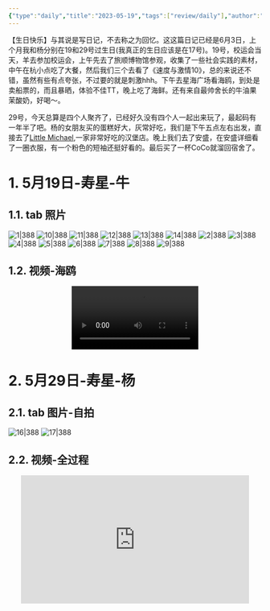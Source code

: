 ```yaml
---
{"type":"daily","title":"2023-05-19","tags":["review/daily"],"author":"codertoro","establish":"2023-05-19T00:00:00","location":"辽宁大连","weather":"晴","dg-publish":true,"permalink":"/daily/2023/2023-05-19/","dgPassFrontmatter":true,"noteIcon":"","created":"2025-02-23T17:22:12.931+08:00","updated":"2025-03-03T22:20:23.204+08:00"}
---
```


【生日快乐】与其说是写日记，不去称之为回忆。这这篇日记已经是6月3日，上个月我和杨分别在19和29号过生日(我真正的生日应该是在17号)。19号，校运会当天，羊去参加校运会，上午先去了旅顺博物馆参观，收集了一些社会实践的素材，中午在杭小点吃了大餐，然后我们三个去看了《速度与激情10》，总的来说还不错，虽然有些有点夸张，不过要的就是刺激hhh。下午去星海广场看海鸥，到处是卖船票的，而且暴晒，体验不佳TT，晚上吃了海鲜。还有来自最帅舍长的牛油果茉酸奶，好喝～。

29号，今天总算是四个人聚齐了，已经好久没有四个人一起出来玩了，最起码有一年半了吧。杨的女朋友买的蛋糕好大，灰常好吃，我们是下午五点左右出发，直接去了[Little Michael](https://surl.amap.com/9nUN6bQ4Q5),一家非常好吃的汉堡店。晚上我们去了安盛，在安盛详细看了一圈衣服，有一个粉色的短袖还挺好看的。最后买了一杯CoCo就溜回宿舍了。

# 1. 5月19日-寿星-牛 
## 1.1. tab 照片
![1|388](https://img.codertoro.top/Bucket/img/daily/2023/05/0519/1-230519-寿星-牛-生日快乐.jpg)
![10|388](https://img.codertoro.top/Bucket/img/daily/2023/05/0519/10-230519-寿星-牛-生日快乐.jpg)
![11|388](https://img.codertoro.top/Bucket/img/daily/2023/05/0519/11-230519-寿星-牛-生日快乐.jpg)
![12|388](https://img.codertoro.top/Bucket/img/daily/2023/05/0519/12-230519-寿星-牛-生日快乐.jpg)
![13|388](https://img.codertoro.top/Bucket/img/daily/2023/05/0519/13-230519-寿星-牛-生日快乐.jpg)
![14|388](https://img.codertoro.top/Bucket/img/daily/2023/05/0519/14-230519-寿星-牛-生日快乐.jpg)
![2|388](https://img.codertoro.top/Bucket/img/daily/2023/05/0519/2-230519-寿星-牛-生日快乐.jpg)
![3|388](https://img.codertoro.top/Bucket/img/daily/2023/05/0519/3-230519-寿星-牛-生日快乐.jpg)
![4|388](https://img.codertoro.top/Bucket/img/daily/2023/05/0519/4-230519-寿星-牛-生日快乐.jpg)
![5|388](https://img.codertoro.top/Bucket/img/daily/2023/05/0519/5-230519-寿星-牛-生日快乐.jpg)
![6|388](https://img.codertoro.top/Bucket/img/daily/2023/05/0519/6-230519-寿星-牛-生日快乐.jpg)
![7|388](https://img.codertoro.top/Bucket/img/daily/2023/05/0519/7-230519-寿星-牛-生日快乐.jpg)
![8|388](https://img.codertoro.top/Bucket/img/daily/2023/05/0519/8-230519-寿星-牛-生日快乐.jpg)
![9|388](https://img.codertoro.top/Bucket/img/daily/2023/05/0519/9-230519-寿星-牛-生日快乐.jpg)
## 1.2. 视频-海鸥 
<video style="width: 50%; max-width: 600px; height: auto; display: block; margin: auto;" controls playsinline>
  <source src="https://img.codertoro.top/Bucket/img/daily/2023/05/0519/15-230519-寿星-牛-生日快乐.mp4">
</video>

# 2. 5月29日-寿星-杨
## 2.1. tab 图片-自拍 

![16|388](https://img.codertoro.top/Bucket/img/daily/2023/05/0519/16-230529-%E5%AF%BF%E6%98%9F-%E6%9D%A8-%E7%94%9F%E6%97%A5%E5%BF%AB%E4%B9%90.jpg)
![17|388](https://img.codertoro.top/Bucket/img/daily/2023/05/0519/17-230529-%E5%AF%BF%E6%98%9F-%E6%9D%A8-%E7%94%9F%E6%97%A5%E5%BF%AB%E4%B9%90.jpg)
## 2.2. 视频-全过程 
<div style="width: 90%; margin: 0 auto; position: relative; aspect-ratio: 16 / 9; background: black;"> 
<iframe style="position: absolute; top: 0; left: 0; width: 100%; height: 100%; object-fit: contain;" 
src="https://player.youku.com/embed/XNTk2NzkzNzc1Ng==" 
scrolling="no" 
frameborder="0" 
allowfullscreen="true" 
title="视频-全过程 "> 
</iframe>
</div>

